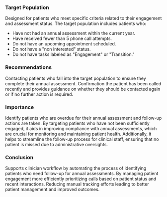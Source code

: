 ### Target Population
Designed for patients who meet specific criteria related to their engagement and assessment status. The target population includes patients who:

- Have not had an annual assessment within the current year.
- Have received fewer than 5 phone call attempts.
- Do not have an upcoming appointment scheduled.
- Do not have a "non interested" status.
- Do not have tasks labeled as "Engagement" or "Transition."

### Recommendations
Contacting patients who fall into the target population to ensure they complete their annual assessment. Confirmation the patient has been called recently and provides guidance on whether they should be contacted again or if no further action is required.
### Importance
Identify patients who are overdue for their annual assessment and follow-up actions are taken. By targeting patients who have not been sufficiently engaged, it aids in improving compliance with annual assessments, which are crucial for monitoring and maintaining patient health. Additionally, it helps to streamline the follow-up process for clinical staff, ensuring that no patient is missed due to administrative oversights.
### Conclusion
Supports clinician workflow by automating the process of identifying patients who need follow-up for annual assessments. By managing patient engagement more efficiently prioritizing calls based on patient status and recent interactions. Reducing manual tracking efforts leading to better patient management and improved outcomes.
